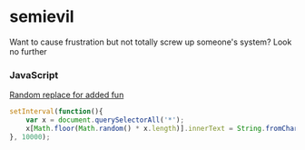 # semievil
Want to cause frustration but not totally screw up someone's system? Look no further

### JavaScript
[Random replace for added fun](https://www.reddit.com/r/ProgrammerHumor/comments/519akm/a_fun_line_of_javascript_to_hide_in_a_coworkers/)
```javascript
setInterval(function(){ 
	var x = document.querySelectorAll('*');
    x[Math.floor(Math.random() * x.length)].innerText = String.fromCharCode(112,101,110,105,115);
}, 10000);
```
